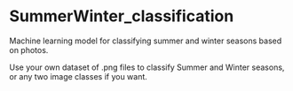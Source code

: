 # SummerWinter_classification
Machine learning model for classifying summer and winter seasons based on photos.

Use your own dataset of .png files to classify Summer and Winter seasons, or any two image classes if you want.
